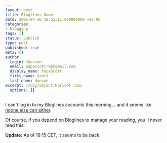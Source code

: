 ```yaml
---
layout: post
title: Bloglines Down
date: 2005-04-16 10:55:11.000000000 +02:00
categories:
- blogging
tags: []
status: publish
type: post
published: true
meta: {}
author:
  login: shanson
  email: papascott-wp@gmail.com
  display_name: PapaScott
  first_name: Scott
  last_name: Hanson
excerpt: !ruby/object:Hpricot::Doc
  options: {}
---
```

<p>I can't log in to my Bloglines accounts this morning... and it seems like <a title="Technorati: Search for bloglines" href="http://www.technorati.com/cosmos/search.html?rank=&url=bloglines">noone else can either</a>. </p>
<p>Of course, if you depend on Bloglines to manage your reading, you'll never read this.</p>
<p><strong>Update:</strong> As of 16:15 CET, it seems to be back.</p>
